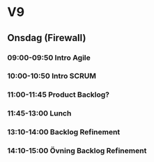 # V9

## Onsdag (Firewall)
### **09:00-09:50** Intro Agile
### **10:00-10:50** Intro SCRUM
### **11:00-11:45** Product Backlog?
### **11:45-13:00** Lunch
### **13:10-14:00** Backlog Refinement
### **14:10-15:00** Övning Backlog Refinement